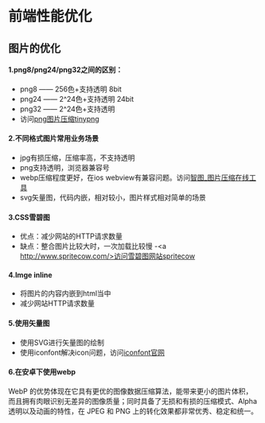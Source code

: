 <h1 aligin="center">前端性能优化</h2>

## 图片的优化
#### 1.png8/png24/png32之间的区别：

- png8 —— 256色+支持透明  8bit
- png24 —— 2^24色+支持透明 24bit
- png32 —— 2^24色+支持透明
- 访问<a href="https://tinypng.com/">png图片压缩tinypng</a>
#### 2.不同格式图片常用业务场景
- jpg有损压缩，压缩率高，不支持透明
- png支持透明，浏览器兼容号
- webp压缩程度更好，在ios webview有兼容问题。访问<a href="http://zhitu.isux.us">智图_图片压缩在线工具</a>
- svg矢量图，代码内嵌，相对较小，图片样式相对简单的场景

#### 3.CSS雪碧图
- 优点：减少网站的HTTP请求数量
- 缺点：整合图片比较大时，一次加载比较慢
-<a http://www.spritecow.com/>访问雪碧图网站spritecow</a>

#### 4.Imge inline
- 将图片的内容内嵌到html当中
- 减少网站HTTP请求数量

#### 5.使用矢量图
- 使用SVG进行矢量图的绘制
- 使用iconfont解决icon问题，访问<a href="http://www.iconfont.cn/">iconfont官网</a>

#### 6.在安卓下使用webp
<p>WebP 的优势体现在它具有更优的图像数据压缩算法，能带来更小的图片体积，而且拥有肉眼识别无差异的图像质量；同时具备了无损和有损的压缩模式、Alpha 透明以及动画的特性，在 JPEG 和 PNG 上的转化效果都非常优秀、稳定和统一。
</p>
